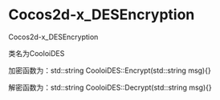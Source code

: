 # Cocos2d-x_DESEncryption
Cocos2d-x_DESEncryption

类名为CooloiDES

加密函数为：std::string CooloiDES::Encrypt(std::string msg){}

解密函数为：std::string CooloiDES::Decrypt(std::string msg){}
